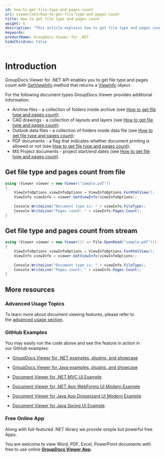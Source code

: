 ```yaml
---
id: how-to-get-file-type-and-pages-count
url: viewer/net/how-to-get-file-type-and-pages-count
title: How to get file type and pages count
weight: 4
description: "This article explains how to get file type and pages count using .NET / C# with GroupDocs.Viewer for .NET."
keywords: 
productName: GroupDocs.Viewer for .NET
hideChildren: False
---
```

# Introduction

GroupDocs.Viewer for .NET API enables you to get file type and pages count with [GetViewInfo](https://apireference.groupdocs.com/viewer/net/groupdocs.viewer/viewer/methods/getviewinfo) method that returns a [ViewInfo](https://apireference.groupdocs.com/viewer/net/groupdocs.viewer.results/viewinfo) object.

For the following document types GroupDocs.Viewer provides additional information:

*   Archive files - a collection of folders inside archive (see [How to get file type and pages count](How%2Bto%2Bget%2Bfile%2Btype%2Band%2Bpages%2Bcount.html));
*   CAD drawings - a collection of layouts and layers (see [How to get file type and pages count](How%2Bto%2Bget%2Bfile%2Btype%2Band%2Bpages%2Bcount.html)); 
*   Outlook data files - a collection of folders inside data file (see [How to get file type and pages count](How%2Bto%2Bget%2Bfile%2Btype%2Band%2Bpages%2Bcount.html));
*   PDF documents - a flag that indicates whether document printing is allowed or not (see [How to get file type and pages count](How%2Bto%2Bget%2Bfile%2Btype%2Band%2Bpages%2Bcount.html));
*   MS Project documents - project start/end dates (see [How to get file type and pages count](How%2Bto%2Bget%2Bfile%2Btype%2Band%2Bpages%2Bcount.html)).

## Get file type and pages count from file 

```csharp
using (Viewer viewer = new Viewer("sample.pdf"))
{
	ViewInfoOptions viewInfoOptions = ViewInfoOptions.ForHtmlView();
	ViewInfo viewInfo = viewer.GetViewInfo(viewInfoOptions);
 
    Console.WriteLine("Document type is: " + viewInfo.FileType);
    Console.WriteLine("Pages count: " + viewInfo.Pages.Count);
}
```

## Get file type and pages count from stream

```csharp
using (Viewer viewer = new Viewer(() => File.OpenRead("sample.pdf")))
{
	ViewInfoOptions viewInfoOptions = ViewInfoOptions.ForHtmlView();
	ViewInfo viewInfo = viewer.GetViewInfo(viewInfoOptions);
 
    Console.WriteLine("Document type is: " + viewInfo.FileType);
    Console.WriteLine("Pages count: " + viewInfo.Pages.Count);
}
```

## More resources

### Advanced Usage Topics

To learn more about document viewing features, please refer to the [advanced usage section](Advanced%2Bfeatures.html).

### GitHub Examples

You may easily run the code above and see the feature in action in our GitHub examples:

*   [GroupDocs.Viewer for .NET examples, plugins, and showcase](https://github.com/groupdocs-viewer/GroupDocs.Viewer-for-.NET)
    
*   [GroupDocs.Viewer for Java examples, plugins, and showcase](https://github.com/groupdocs-viewer/GroupDocs.Viewer-for-Java)
    
*   [Document Viewer for .NET MVC UI Example](https://github.com/groupdocs-viewer/GroupDocs.Viewer-for-.NET-MVC) 
    
*   [Document Viewer for .NET App WebForms UI Modern Example](https://github.com/groupdocs-viewer/GroupDocs.Viewer-for-.NET-WebForms)
    
*   [Document Viewer for Java App Dropwizard UI Modern Example](https://github.com/groupdocs-viewer/GroupDocs.Viewer-for-Java-Dropwizard)
    
*   [Document Viewer for Java Spring UI Example](https://github.com/groupdocs-viewer/GroupDocs.Viewer-for-Java-Spring)
    

### Free Online App

Along with full-featured .NET library we provide simple but powerful free Apps.

You are welcome to view Word, PDF, Excel, PowerPoint documents with free to use online **[GroupDocs Viewer App](https://products.groupdocs.app/viewer)**.
